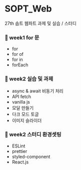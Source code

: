 # SOPT_Web
27th 솝트 웹파트 과제 및 실습 / 스터디

### 🐝 week1 for 문
- for
- for of
- for in
- forEach


### 🐝 week2 실습 및 과제
- async & await 비동기 처리
- API fetch
- vanilla js
- 모달 만들기
- 다크 모드 토글
- 이미지 슬라이더

### 🐝 week2 스터디 환경셋팅
- ESLint
- prettier
- styled-component
- React.js
